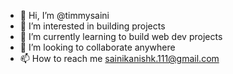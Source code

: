 - 👋 Hi, I’m @timmysaini
- 👀 I’m interested in building projects
- 🌱 I’m currently learning to build web dev projects
- 💞️ I’m looking to collaborate anywhere 
- 📫 How to reach me sainikanishk.111@gmail.com

<!---
timmysaini/timmysaini is a ✨ special ✨ repository because its `README.md` (this file) appears on your GitHub profile.
You can click the Preview link to take a look at your changes.
--->
